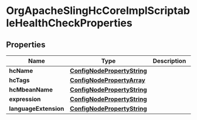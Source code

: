 

# OrgApacheSlingHcCoreImplScriptableHealthCheckProperties

## Properties

Name | Type | Description | Notes
------------ | ------------- | ------------- | -------------
**hcName** | [**ConfigNodePropertyString**](ConfigNodePropertyString.md) |  |  [optional]
**hcTags** | [**ConfigNodePropertyArray**](ConfigNodePropertyArray.md) |  |  [optional]
**hcMbeanName** | [**ConfigNodePropertyString**](ConfigNodePropertyString.md) |  |  [optional]
**expression** | [**ConfigNodePropertyString**](ConfigNodePropertyString.md) |  |  [optional]
**languageExtension** | [**ConfigNodePropertyString**](ConfigNodePropertyString.md) |  |  [optional]



